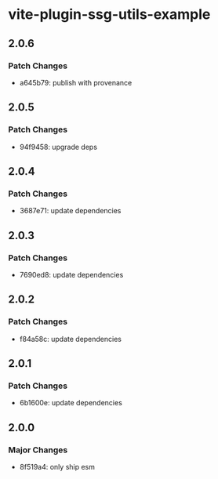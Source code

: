 # vite-plugin-ssg-utils-example

## 2.0.6

### Patch Changes

- a645b79: publish with provenance

## 2.0.5

### Patch Changes

- 94f9458: upgrade deps

## 2.0.4

### Patch Changes

- 3687e71: update dependencies

## 2.0.3

### Patch Changes

- 7690ed8: update dependencies

## 2.0.2

### Patch Changes

- f84a58c: update dependencies

## 2.0.1

### Patch Changes

- 6b1600e: update dependencies

## 2.0.0

### Major Changes

- 8f519a4: only ship esm
